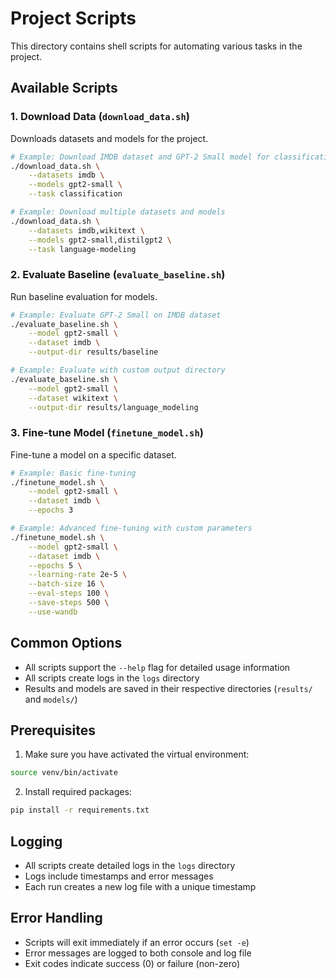 # Project Scripts

This directory contains shell scripts for automating various tasks in the project.

## Available Scripts

### 1. Download Data (`download_data.sh`)
Downloads datasets and models for the project.

```bash
# Example: Download IMDB dataset and GPT-2 Small model for classification
./download_data.sh \
    --datasets imdb \
    --models gpt2-small \
    --task classification

# Example: Download multiple datasets and models
./download_data.sh \
    --datasets imdb,wikitext \
    --models gpt2-small,distilgpt2 \
    --task language-modeling
```

### 2. Evaluate Baseline (`evaluate_baseline.sh`)
Run baseline evaluation for models.

```bash
# Example: Evaluate GPT-2 Small on IMDB dataset
./evaluate_baseline.sh \
    --model gpt2-small \
    --dataset imdb \
    --output-dir results/baseline

# Example: Evaluate with custom output directory
./evaluate_baseline.sh \
    --model gpt2-small \
    --dataset wikitext \
    --output-dir results/language_modeling
```

### 3. Fine-tune Model (`finetune_model.sh`)
Fine-tune a model on a specific dataset.

```bash
# Example: Basic fine-tuning
./finetune_model.sh \
    --model gpt2-small \
    --dataset imdb \
    --epochs 3

# Example: Advanced fine-tuning with custom parameters
./finetune_model.sh \
    --model gpt2-small \
    --dataset imdb \
    --epochs 5 \
    --learning-rate 2e-5 \
    --batch-size 16 \
    --eval-steps 100 \
    --save-steps 500 \
    --use-wandb
```

## Common Options

- All scripts support the `--help` flag for detailed usage information
- All scripts create logs in the `logs` directory
- Results and models are saved in their respective directories (`results/` and `models/`)

## Prerequisites

1. Make sure you have activated the virtual environment:
```bash
source venv/bin/activate
```

2. Install required packages:
```bash
pip install -r requirements.txt
```

## Logging

- All scripts create detailed logs in the `logs` directory
- Logs include timestamps and error messages
- Each run creates a new log file with a unique timestamp

## Error Handling

- Scripts will exit immediately if an error occurs (`set -e`)
- Error messages are logged to both console and log file
- Exit codes indicate success (0) or failure (non-zero)
